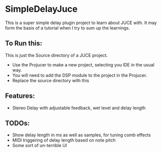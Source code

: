 # SimpleDelayJuce
This is a super simple delay plugin project to learn about JUCE with.
It may form the basis of a tutorial when I try to sum up the learnings.

## To Run this:
This is just the Source directory of a JUCE project. 
- Use the Projucer to make a new project, selecting you IDE in the usual way.
- You will need to add the DSP module to the project in the Projucer.
- Replace the source directory with this

## Features:
- Stereo Delay with adjustable feedback, wet level and delay length

## TODOs:
- Show delay length in ms as well as samples, for tuning comb effects
- MIDI triggering of delay length based on note pitch
- Some sort of un-terrible UI


